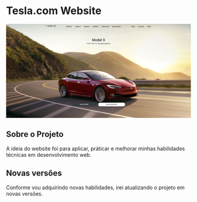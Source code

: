 # Tesla.com Website
<div style="display: inline-block">
    <img src="readme/website.png" alt="website">
</div>

## Sobre o Projeto
A ideia do website foi para aplicar, práticar e melhorar minhas habilidades técnicas em desenvolvimento web. 

## Novas versões
Conforme vou adquirindo novas habilidades, irei atualizando o projeto em novas versões.